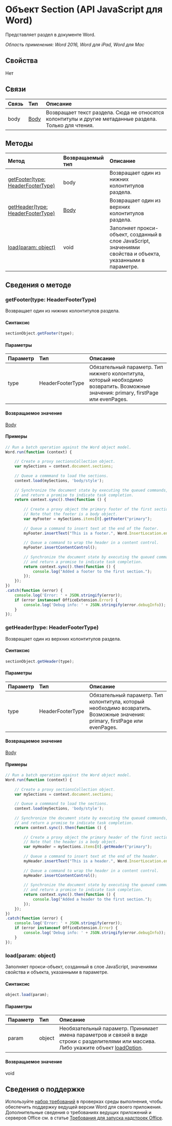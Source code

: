 # Объект Section (API JavaScript для Word)

Представляет раздел в документе Word.

_Область применения: Word 2016, Word для iPad, Word для Mac_

## Свойства
Нет

## Связи
| Связь | Тип|Описание|
|:---------------|:--------|:----------|
|body|[Body](body.md)|Возвращает текст раздела. Сюда не относятся колонтитулы и другие метаданные раздела. Только для чтения.|

## Методы

| Метод   | Возвращаемый тип|Описание|
|:---------------|:--------|:----------|
|[getFooter(type: HeaderFooterType)](#getfootertype-headerfootertype)|body|Возвращает один из нижних колонтитулов раздела.|
|[getHeader(type: HeaderFooterType)](#getheadertype-headerfootertype)|[Body](body.md)|Возвращает один из верхних колонтитулов раздела.|
|[load(param: object)](#loadparam-object)|void|Заполняет прокси-объект, созданный в слое JavaScript, значениями свойства и объекта, указанными в параметре.|

## Сведения о методе

### getFooter(type: HeaderFooterType)
Возвращает один из нижних колонтитулов раздела.

#### Синтаксис
```js
sectionObject.getFooter(type);
```

#### Параметры
| Параметр   | Тип|Описание|
|:---------------|:--------|:----------|
|type|HeaderFooterType|Обязательный параметр. Тип нижнего колонтитула, который необходимо возвратить. Возможные значения: primary, firstPage или evenPages.|

#### Возвращаемое значение
[Body](body.md)

#### Примеры
```js
// Run a batch operation against the Word object model.
Word.run(function (context) {
	
	// Create a proxy sectionsCollection object.
	var mySections = context.document.sections;
	
	// Queue a commmand to load the sections.
	context.load(mySections, 'body/style');
	
	// Synchronize the document state by executing the queued commands, 
	// and return a promise to indicate task completion.
	return context.sync().then(function () {
		
		// Create a proxy object the primary footer of the first section. 
		// Note that the footer is a body object.
		var myFooter = mySections.items[0].getFooter("primary");
		
		// Queue a command to insert text at the end of the footer.
		myFooter.insertText("This is a footer.", Word.InsertLocation.end);
		
		// Queue a command to wrap the header in a content control.
		myFooter.insertContentControl();
							  
		// Synchronize the document state by executing the queued commands, 
		// and return a promise to indicate task completion.
		return context.sync().then(function () {
			console.log("Added a footer to the first section.");
		});                    
	});  
})
.catch(function (error) {
	console.log('Error: ' + JSON.stringify(error));
	if (error instanceof OfficeExtension.Error) {
		console.log('Debug info: ' + JSON.stringify(error.debugInfo));
	}
});
```
### getHeader(type: HeaderFooterType)
Возвращает один из верхних колонтитулов раздела.

#### Синтаксис
```js
sectionObject.getHeader(type);
```

#### Параметры
| Параметр   | Тип|Описание|
|:---------------|:--------|:----------|
|type|HeaderFooterType|Обязательный параметр. Тип колонтитула, который необходимо возвратить. Возможные значения: primary, firstPage или evenPages.|

#### Возвращаемое значение
[Body](body.md)

#### Примеры
```js
// Run a batch operation against the Word object model.
Word.run(function (context) {
    
    // Create a proxy sectionsCollection object.
    var mySections = context.document.sections;
    
    // Queue a commmand to load the sections.
    context.load(mySections, 'body/style');
    
    // Synchronize the document state by executing the queued commands, 
    // and return a promise to indicate task completion.
    return context.sync().then(function () {
        
        // Create a proxy object the primary header of the first section. 
        // Note that the header is a body object.
        var myHeader = mySections.items[0].getHeader("primary");
        
        // Queue a command to insert text at the end of the header.
        myHeader.insertText("This is a header.", Word.InsertLocation.end);
        
        // Queue a command to wrap the header in a content control.
        myHeader.insertContentControl();
                              
        // Synchronize the document state by executing the queued commands, 
        // and return a promise to indicate task completion.
        return context.sync().then(function () {
            console.log("Added a header to the first section.");
        });                    
    });  
})
.catch(function (error) {
    console.log('Error: ' + JSON.stringify(error));
    if (error instanceof OfficeExtension.Error) {
        console.log('Debug info: ' + JSON.stringify(error.debugInfo));
    }
});
```

### load(param: object)
Заполняет прокси-объект, созданный в слое JavaScript, значениями свойства и объекта, указанными в параметре.

#### Синтаксис
```js
object.load(param);
```

#### Параметры
| Параметр   | Тип|Описание|
|:---------------|:--------|:----------|
|param|object|Необязательный параметр. Принимает имена параметров и связей в виде строки с разделителями или массива. Либо укажите объект [loadOption](loadoption.md).|

#### Возвращаемое значение
void

## Сведения о поддержке

Используйте [набор требований](https://msdn.microsoft.com/EN-US/library/office/mt590206.aspx) в проверках среды выполнения, чтобы обеспечить поддержку ведущей версии Word для своего приложения. Дополнительные сведения о требованиях ведущих приложений и серверов Office см. в статье [Требования для запуска надстроек Office](https://msdn.microsoft.com/EN-US/library/office/dn833104.aspx). 
